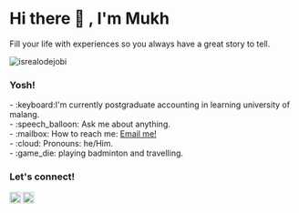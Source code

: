 # <summary><strong>Hi there :wave: , I'm Mukh</strong></summary>
Fill your life with experiences so you always have a great story to tell.
<p align="left"> <img src="https://komarev.com/ghpvc/?username=goonesmile&label=Profile%20views&color=0e75b6&style=flat" alt="isrealodejobi" />
</p>


### <summary><strong>Yosh!</strong></summary>
<p>
    - :keyboard:I'm currently postgraduate accounting in learning university of malang. </br>
    - :speech_balloon: Ask me about anything.</br>
    - :mailbox: How to reach me: <a href="mailto:mochmohtar1304@gmail.com">Email me!</a>  </br>
    - :cloud: Pronouns: he/Him. </br>
    - :game_die: playing badminton and travelling. </br>
<p>
 
### <summary><strong>Let's connect!</strong></summary>
<a href="https://twitter.com/Mukh7412">
  <img align="left" alt="Goo's Twitter" width="20px" src="https://simpleicons.now.sh/twitter/495f7e" />
</a>
<a href="https://www.instagram.com/mukh_ar/">
  <img align="left" alt="Goo's Instagram" width="20px" src="https://simpleicons.now.sh/instagram/495f7e" />
</a>
